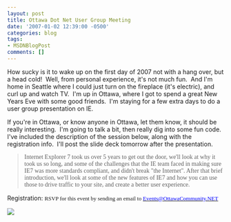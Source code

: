 ```yaml
---
layout: post
title: Ottawa Dot Net User Group Meeting
date: '2007-01-02 12:39:00 -0500'
categories: blog
tags:
- MSDNBlogPost
comments: []
---
```


How sucky is it to wake up on the first day of 2007 not with a hang over, but a head cold!  Well, from personal experience, it's not much fun.  And I'm home in Seattle where I could just turn on the fireplace (it's electric), and curl up and watch TV.  I'm up in Ottawa, where I got to spend a great New Years Eve with some good friends.  I'm staying for a few extra days to do a user group presentation on IE.

If you're in Ottawa, or know anyone in Ottawa, let them know, it should be really interesting.  I'm going to talk a bit, then really dig into some fun code.  I've included the description of the session below, along with the registration info.  I'll post the slide deck tomorrow after the presentation.

> <span style="font-family: Consolas;">Internet Explorer 7 took us over 5 years to get out the door, we'll look at why it took us so long, and some of the challenges that the IE team faced in making sure IE7 was more standards compliant, and didn't break "the Internet".<span style="mso-spacerun: yes;"> </span>After that brief introduction, we'll look at some of the new features of IE7 and how you can use those to drive traffic to your site, and create a better user experience.<span style="mso-spacerun: yes;"> </span></span>

Registration: <span style="font-family: Consolas; font-size: small;">RSVP for this event by sending an email to </span>[<span style="font-family: Consolas; color: #0000ff; font-size: small;">Events@OttawaCommunity.NET</span>](mailto:Events@OttawaCommunity.NET)

![](http://blogs.msdn.com/aggbug.aspx?PostID=1399675)